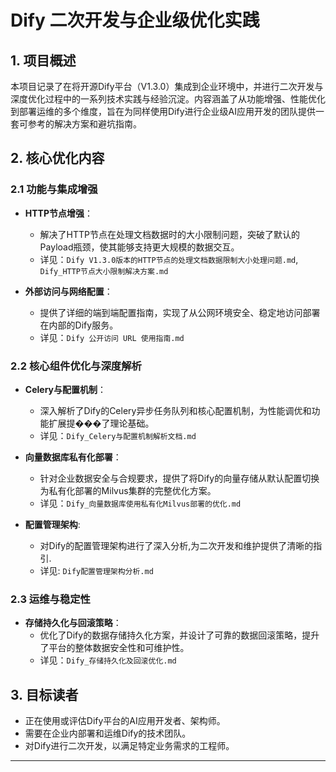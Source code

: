 # Dify 二次开发与企业级优化实践

## 1. 项目概述

本项目记录了在将开源Dify平台（V1.3.0）集成到企业环境中，并进行二次开发与深度优化过程中的一系列技术实践与经验沉淀。内容涵盖了从功能增强、性能优化到部署运维的多个维度，旨在为同样使用Dify进行企业级AI应用开发的团队提供一套可参考的解决方案和避坑指南。

## 2. 核心优化内容

### 2.1 功能与集成增强

*   **HTTP节点增强**：
    *   解决了HTTP节点在处理文档数据时的大小限制问题，突破了默认的Payload瓶颈，使其能够支持更大规模的数据交互。
    *   详见：`Dify V1.3.0版本的HTTP节点的处理文档数据限制大小处理问题.md`, `Dify_HTTP节点大小限制解决方案.md`

*   **外部访问与网络配置**：
    *   提供了详细的端到端配置指南，实现了从公网环境安全、稳定地访问部署在内部的Dify服务。
    *   详见：`Dify 公开访问 URL 使用指南.md`

### 2.2 核心组件优化与深度解析

*   **Celery与配置机制**：
    *   深入解析了Dify的Celery异步任务队列和核心配置机制，为性能调优和功能扩展提���了理论基础。
    *   详见：`Dify_Celery与配置机制解析文档.md`

*   **向量数据库私有化部署**：
    *   针对企业数据安全与合规要求，提供了将Dify的向量存储从默认配置切换为私有化部署的Milvus集群的完整优化方案。
    *   详见：`Dify_向量数据库使用私有化Milvus部署的优化.md`

*   **配置管理架构**:
    *   对Dify的配置管理架构进行了深入分析,为二次开发和维护提供了清晰的指引.
    *   详见: `Dify配置管理架构分析.md`

### 2.3 运维与稳定性

*   **存储持久化与回滚策略**：
    *   优化了Dify的数据存储持久化方案，并设计了可靠的数据回滚策略，提升了平台的整体数据安全性和可维护性。
    *   详见：`Dify_存储持久化及回滚优化.md`

## 3. 目标读者

*   正在使用或评估Dify平台的AI应用开发者、架构师。
*   需要在企业内部署和运维Dify的技术团队。
*   对Dify进行二次开发，以满足特定业务需求的工程师。

---